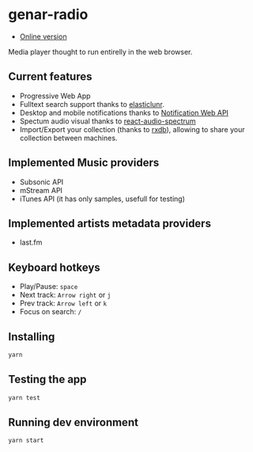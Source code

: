 # genar-radio

* [Online version](http://genar-radio.surge.sh/)

Media player thought to run entirelly in the web browser.

## Current features

* Progressive Web App
* Fulltext search support thanks to [elasticlunr](https://elasticlunr.com/).
* Desktop and mobile notifications thanks to [Notification Web API](https://developer.mozilla.org/en-US/docs/Web/API/notification)
* Spectum audio visual thanks to [react-audio-spectrum](https://github.com/hu-ke/react-audio-spectrum)
* Import/Export your collection (thanks to [rxdb][rxdb]), allowing to share your collection between machines.

## Implemented Music providers

* Subsonic API
* mStream API
* iTunes API (it has only samples, usefull for testing)

## Implemented artists metadata providers

* last.fm

## Keyboard hotkeys

* Play/Pause: `space`
* Next track: `Arrow right` or `j`
* Prev track: `Arrow left` or `k`
* Focus on search: `/`

## Installing

```bash
yarn
```

## Testing the app

```bash
yarn test
```

## Running dev environment

```bash
yarn start
```

[rxdb]: https://rxdb.info
